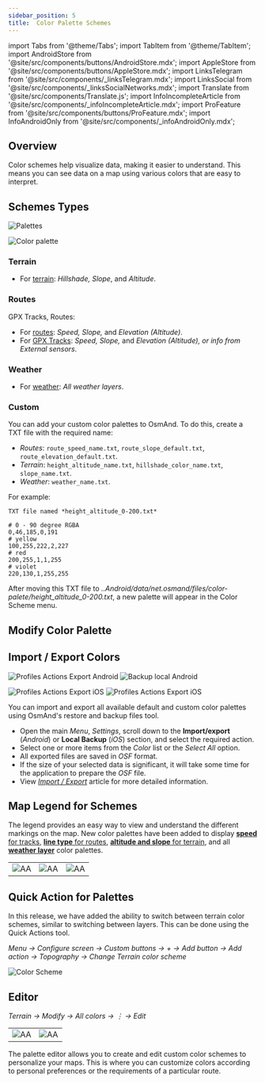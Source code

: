```yaml
---
sidebar_position: 5
title:  Color Palette Schemes
---
```


import Tabs from '@theme/Tabs';
import TabItem from '@theme/TabItem';
import AndroidStore from '@site/src/components/buttons/AndroidStore.mdx';
import AppleStore from '@site/src/components/buttons/AppleStore.mdx';
import LinksTelegram from '@site/src/components/_linksTelegram.mdx';
import LinksSocial from '@site/src/components/_linksSocialNetworks.mdx';
import Translate from '@site/src/components/Translate.js';
import InfoIncompleteArticle from '@site/src/components/_infoIncompleteArticle.mdx';
import ProFeature from '@site/src/components/buttons/ProFeature.mdx';
import InfoAndroidOnly from '@site/src/components/_infoAndroidOnly.mdx';


<InfoIncompleteArticle/>

## Overview

Color schemes help visualize data, making it easier to understand. This means you can see data on a map using various colors that are easy to interpret.


## Schemes Types 

<Tabs groupId="operating-systems">

<TabItem value="android" label="Android">

![Palettes](@site/blog/2024-06-19-android-4-8/img/palette.png)

</TabItem>

<TabItem value="ios" label="iOS">

![Color palette](@site/blog/2024-06-19-android-4-8/img/color_altitude.png)

</TabItem>

</Tabs>

### Terrain

- For [terrain](https://osmand.net/docs/user/plugins/contour-lines#hillshade-slope-and-altitude-layers): *Hillshade, Slope*, and *Altitude*.

### Routes

GPX Tracks, Routes:

- For [routes](https://osmand.net/docs/user/navigation/guidance/map-during-navigation#color): *Speed, Slope,* and *Elevation (Altitude)*.
- For [GPX Tracks](http://localhost:3000/docs/user/map/tracks-on-map/track-appearance#color): *Speed, Slope,* and *Elevation (Altitude), or info from External sensors*.

### Weather

- For [weather](https://osmand.net/docs/user/plugins/weather#weather-layers): *All weather layers*.

### Custom

You can add your custom color palettes to OsmAnd. To do this, create a TXT file with the required name:
- *Routes*: `route_speed_name.txt`, `route_slope_default.txt`, `route_elevation_default.txt`.
- *Terrain*: `height_altitude_name.txt`, `hillshade_color_name.txt`, `slope_name.txt`.
- *Weather*: `weather_name.txt`.

For example:

```
TXT file named *height_altitude_0-200.txt*

# 0 - 90 degree RGBA
0,46,185,0,191
# yellow 
100,255,222,2,227
# red
200,255,1,1,255
# violet
220,130,1,255,255

```
After moving this TXT file to *..Android/data/net.osmand/files/color-palete/height_altitude_0-200.txt*, a new palette will appear in the Color Scheme menu.


## Modify Color Palette



## Import / Export Colors

<Tabs groupId="operating-systems">

<TabItem value="android" label="Android">

*<Translate android="true" ids="shared_string_menu,shared_string_settings,import_export,export_to_file"/>*  

![Profiles Actions Export Android](@site/static/img/personal/profiles/profile_actions_export_1_andr.png)   ![Backup local Android](@site/static/img/personal/profiles/profile_actions_export_3_andr.png)   

</TabItem>

<TabItem value="ios" label="iOS"> 

*<Translate ios="true" ids="shared_string_menu,shared_string_settings,local_backup,backup_into_file"/>*     

![Profiles Actions Export iOS](@site/static/img/personal/profiles/profile_actions_export_1_ios.png)    ![Profiles Actions Export iOS](@site/static/img/personal/profiles/profile_actions_export_3_ios.png)    

</TabItem>

</Tabs> 

You can import and export all available default and custom color palettes using OsmAnd's restore and backup files tool.

- Open the main *Menu*, *Settings*, scroll down to the **Import/export** (*Android*) or **Local Backup** (*iOS*) section, and select the required action.
- Select one or more items from the *Color* list or the *Select All* option.
- All exported files are saved in *OSF* format.
- If the size of your selected data is significant, it will take some time for the application to prepare the *OSF* file.
- View [*Import / Export*](../personal/import-export.md) article for more detailed information.


## Map Legend for Schemes

The legend provides an easy way to view and understand the different markings on the map. New color palettes have been added to display [**speed** for tracks](https://osmand.net/docs/user/map/tracks-on-map/track-appearance#color), [**line type** for routes](https://osmand.net/docs/user/navigation/guidance/map-during-navigation#color), [**altitude and slope** for terrain](https://osmand.net/docs/user/plugins/contour-lines#color-scheme), and all [**weather layer**](https://osmand.net/docs/user/plugins/weather#weather-layers) color palettes.

<table class="image">
    <tr>
        <td><img src={require('@site/blog/2024-06-19-android-4-8/img/legend.png').default} alt="AA"/></td>
        <td><img src={require('@site/blog/2024-06-19-android-4-8/img/legend_1.png').default} alt="AA"/></td>
        <td><img src={require('@site/blog/2024-06-19-android-4-8/img/legend_2.png').default} alt="AA"/></td>
    </tr>
</table>  


## Quick Action for Palettes

In this release, we have added the ability to switch between terrain color schemes, similar to switching between layers. This can be done using the Quick Actions tool.  

_Menu → Configure screen → Custom buttons → + → Add button → Add action → Topography → Change Terrain color scheme_

![Color Scheme](@site/blog/2024-06-19-android-4-8/img/color_scheme.png)


## Editor

*Terrain → Modify → All colors → &#8942; → Edit*

<table class="image">
    <tr>
        <td><img src={require('@site/blog/2024-06-19-android-4-8/img/palette_editor.png').default} alt="AA"/></td>
        <td><img src={require('@site/blog/2024-06-19-android-4-8/img/palette_editor_1.png').default} alt="AA"/></td>
    </tr>
</table>  

The palette editor allows you to create and edit custom color schemes to personalize your maps. This is where you can customize colors according to personal preferences or the requirements of a particular route. 